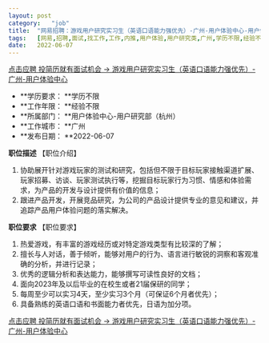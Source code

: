 ```yaml
---
layout:	post
category:	"job"
title:	"网易招聘：游戏用户研究实习生（英语口语能力强优先）-广州-用户体验中心-用户体验-用户研究类-广州学历不限经验不限"
tags:	[网易,招聘,面试,找工作,工作,内推,用户体验,用户研究类,广州,学历不限,经验不限]
date:	2022-06-07
---
```


[点击应聘 投简历就有面试机会 -> 游戏用户研究实习生（英语口语能力强优先）-广州-用户体验中心](http://mobile.bole.netease.com/bole/boleDetail?id=39481&employeeId=346f03c3cda5f04c&key=all)



- **学历要求： **学历不限
- **工作年限： **经验不限
- **所属部门： **用户体验中心-用户研究部（杭州）
- **工作城市： **广州
- **发布日期： **2022-06-07



**职位描述**
【职位介绍】
1.  协助展开针对游戏玩家的测试和研究，包括但不限于目标玩家接触渠道扩展、玩家招募、访谈、玩家测试执行等，挖掘目标玩家行为习惯、情感和体验需求，为产品的开发与设计提供有价值的信息；
2.  跟进产品开发，开展竞品研究，为公司的产品设计提供专业的意见和建议，并追踪产品用户体验问题的落实解决。



**职位要求**
【职位要求】
1. 热爱游戏，有丰富的游戏经历或对特定游戏类型有比较深的了解；
2. 擅长与人对话，善于倾听，能够对用户的行为、语言进行敏锐的洞察和客观准确的分析，并进行记录；
3. 优秀的逻辑分析和表达能力，能够撰写可读性良好的文档；
4. 面向2023年及以后毕业的在校生或者21届保研的同学；
5. 每周至少可以实习4天，至少实习3个月（可保证6个月者优先）；
6. 具备熟练的英语口语和书面能力者优先，日语为加分项。



[点击应聘 投简历就有面试机会 -> 游戏用户研究实习生（英语口语能力强优先）-广州-用户体验中心](http://mobile.bole.netease.com/bole/boleDetail?id=39481&employeeId=346f03c3cda5f04c&key=all)